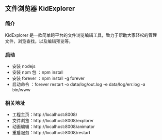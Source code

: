 ## 文件浏览器 KidExplorer


### 简介

KidExplorer 是一款简单跨平台的文件浏览编辑工具，致力于帮助大家轻松的管理文件，浏览查找，以及编辑预览等。


### 启动

- 安装 nodejs
- 安装 npm 包  ：npm install
- 安装 forever ：npm install -g forever
- 启动命令     ：forever restart -o data/log/out.log -e data/log/err.log -a bin/www


### 相关地址

- 工程主页：http://localhost:8008/
- 文件浏览：http://localhost:8008/explorer
- 动画编辑：http://localhost:8008/animator
- 重启服务：http://localhost:8008/restart
